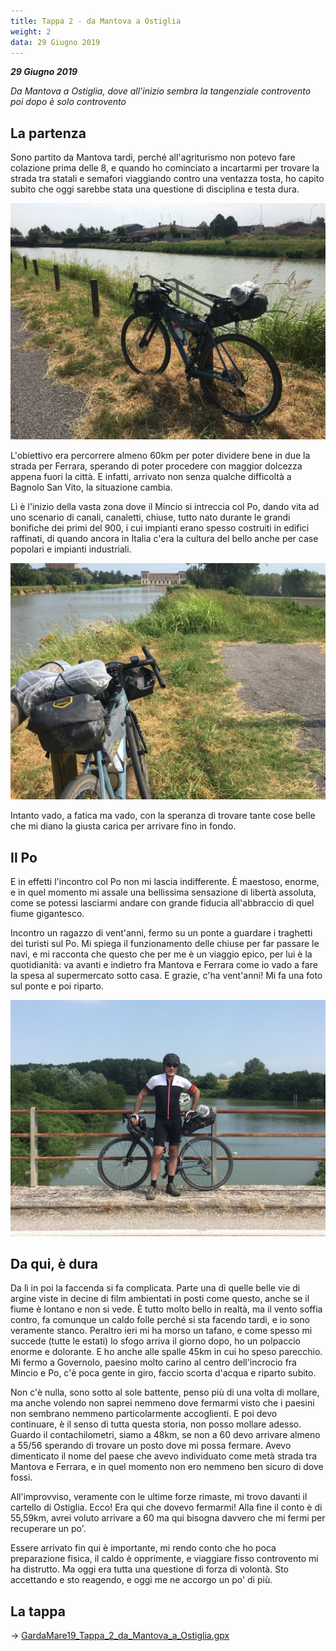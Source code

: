 ```yaml
---
title: Tappa 2 - da Mantova a Ostiglia
weight: 2
data: 29 Giugno 2019
---
```

***29 Giugno 2019***

_Da Mantova a Ostiglia, dove all’inizio sembra la tangenziale controvento poi dopo è solo controvento_
## La partenza
Sono partito da Mantova tardi, perché all'agriturismo non potevo fare colazione prima delle 8, e quando ho cominciato a incartarmi per trovare la strada tra statali e semafori viaggiando contro una ventazza tosta, ho capito subito che oggi sarebbe stata una questione di disciplina e testa dura.

![alt](t2-01-1024x768.jpg)

L'obiettivo era percorrere almeno 60km per poter dividere bene in due la strada per Ferrara, sperando di poter procedere con maggior dolcezza appena fuori la città. E infatti, arrivato non senza qualche difficoltà a Bagnolo San Vito, la situazione cambia.

Lì è l'inizio della vasta zona dove il Mincio si intreccia col Po, dando vita ad uno scenario di canali, canaletti, chiuse, tutto nato durante le grandi bonifiche dei primi del 900, i cui impianti erano spesso costruiti in edifici raffinati, di quando ancora in Italia c'era la cultura del bello anche per case popolari e impianti industriali.

![alt](t2-02-1024x768.jpg)

Intanto vado, a fatica ma vado, con la speranza di trovare tante cose belle che mi diano la giusta carica per arrivare fino in fondo.

## Il Po
E in effetti l'incontro col Po non mi lascia indifferente. È maestoso, enorme, e in quel momento mi assale una bellissima sensazione di libertà assoluta, come se potessi lasciarmi andare con grande fiducia all'abbraccio di quel fiume gigantesco.

Incontro un ragazzo di vent'anni, fermo su un ponte a guardare i traghetti dei turisti sul Po. Mi spiega il funzionamento delle chiuse per far passare le navi, e mi racconta che questo che per me è un viaggio epico, per lui è la quotidianità: va avanti e indietro fra Mantova e Ferrara come io vado a fare la spesa al supermercato sotto casa. E grazie, c'ha vent'anni! Mi fa una foto sul ponte e poi riparto.

![alt](t2-03-1024x767.jpg)

## Da qui, è dura
Da lì in poi la faccenda si fa complicata. Parte una di quelle belle vie di argine viste in decine di film ambientati in posti come questo, anche se il fiume è lontano e non si vede. È tutto molto bello in realtà, ma il vento soffia contro, fa comunque un caldo folle perché si sta facendo tardi, e io sono veramente stanco. Peraltro ieri mi ha morso un tafano, e come spesso mi succede (tutte le estati) lo sfogo arriva il giorno dopo, ho un polpaccio enorme e dolorante. E ho anche alle spalle 45km in cui ho speso parecchio. Mi fermo a Governolo, paesino molto carino al centro dell'incrocio fra Mincio e Po, c'è poca gente in giro, faccio scorta d'acqua e riparto subito.

Non c'è nulla, sono sotto al sole battente, penso più di una volta di mollare, ma anche volendo non saprei nemmeno dove fermarmi visto che i paesini non sembrano nemmeno particolarmente accoglienti. E poi devo continuare, è il senso di tutta questa storia, non posso mollare adesso. Guardo il contachilometri, siamo a 48km, se non a 60 devo arrivare almeno a 55/56 sperando di trovare un posto dove mi possa fermare. Avevo dimenticato il nome del paese che avevo individuato come metà strada tra Mantova e Ferrara, e in quel momento non ero nemmeno ben sicuro di dove fossi.

All'improvviso, veramente con le ultime forze rimaste, mi trovo davanti il cartello di Ostiglia. Ecco! Era qui che dovevo fermarmi! Alla fine il conto è di 55,59km, avrei voluto arrivare a 60 ma qui bisogna davvero che mi fermi per recuperare un po'.

Essere arrivato fin qui è importante, mi rendo conto che ho poca preparazione fisica, il caldo è opprimente, e viaggiare fisso controvento mi ha distrutto. Ma oggi era tutta una questione di forza di volontà. Sto accettando e sto reagendo, e oggi me ne accorgo un po' di più.

## La tappa

→ [GardaMare19_Tappa_2_da_Mantova_a_Ostiglia.gpx](../GardaMare19_Tappa_2_da_Mantova_a_Ostiglia.gpx)